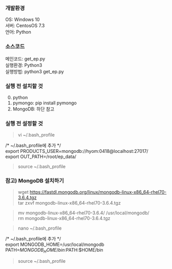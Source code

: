 ### 개발환경
OS: Windows 10  
서버: CentosOS 7.3  
언어: Python  

### 소스코드
메인코드: get_ep.py  
실행환경: Python3  
실행방법: python3 get_ep.py  

### 실행 전 설치할 것
0. python
1. pymongo: pip install pymongo
2. MongoDB: 하단 참고

### 실행 전 설정할 것
> vi ~/.bash_profile

/* ~/.bash_profile에 추가 */  
export PRODUCTS_USER=mongodb://hyom:0418@localhost:27017/  
export OUT_PATH=/root/ep_data/

> source ~/.bash_profile

### 참고) MongoDB  설치하기
> wget https://fastdl.mongodb.org/linux/mongodb-linux-x86_64-rhel70-3.6.4.tgz  
> tar zxvf mongodb-linux-x86_64-rhel70-3.6.4.tgz  

> mv mongodb-linux-x86_64-rhel70-3.6.4/ /usr/local/mongodb/  
> rm mongodb-linux-x86_64-rhel70-3.6.4.tgz  

> nano ~/.bash_profile

/* ~/.bash_profile에 추가 */  
export MONGODB_HOME=/usr/local/mongodb  
PATH=$MONGODB_HOME/bin:$PATH:$HOME/bin

> source ~/.bash_profile







